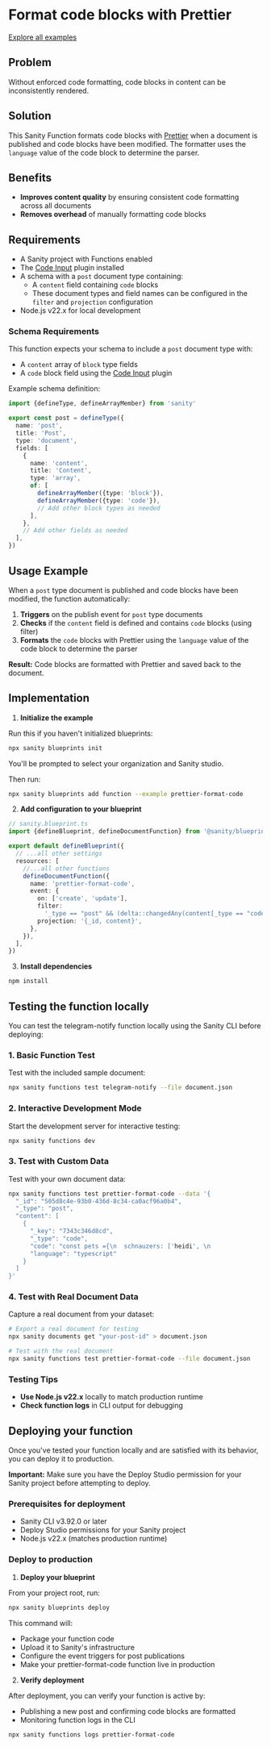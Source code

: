 # Format code blocks with Prettier

[Explore all examples](https://github.com/sanity-io/sanity/tree/main/examples)

## Problem

Without enforced code formatting, code blocks in content can be inconsistently rendered.

## Solution

This Sanity Function formats code blocks with [Prettier](https://prettier.io/) when a document is published and code blocks have been modified. The formatter uses the `language` value of the code block to determine the parser.

## Benefits

- **Improves content quality** by ensuring consistent code formatting across all documents
- **Removes overhead** of manually formatting code blocks

## Requirements

- A Sanity project with Functions enabled
- The [Code Input](https://www.sanity.io/plugins/code-input) plugin installed
- A schema with a `post` document type containing:
  - A `content` field containing `code` blocks
  - These document types and field names can be configured in the `filter` and `projection` configuration
- Node.js v22.x for local development

### Schema Requirements

This function expects your schema to include a `post` document type with:

- A `content` array of `block` type fields
- A `code` block field using the [Code Input](https://www.sanity.io/plugins/code-input) plugin

Example schema definition:

```ts
import {defineType, defineArrayMember} from 'sanity'

export const post = defineType({
  name: 'post',
  title: 'Post',
  type: 'document',
  fields: [
    {
      name: 'content',
      title: 'Content',
      type: 'array',
      of: [
        defineArrayMember({type: 'block'}),
        defineArrayMember({type: 'code'}),
        // Add other block types as needed
      ],
    },
    // Add other fields as needed
  ],
})
```

## Usage Example

When a `post` type document is published and code blocks have been modified, the function automatically:

1. **Triggers** on the publish event for `post` type documents
2. **Checks** if the `content` field is defined and contains `code` blocks (using filter)
3. **Formats** the `code` blocks with Prettier using the `language` value of the code block to determine the parser

**Result:** Code blocks are formatted with Prettier and saved back to the document.

## Implementation

1. **Initialize the example**

Run this if you haven't initialized blueprints:

```bash
npx sanity blueprints init
```

You'll be prompted to select your organization and Sanity studio.

Then run:

```bash
npx sanity blueprints add function --example prettier-format-code
```

2. **Add configuration to your blueprint**

```ts
// sanity.blueprint.ts
import {defineBlueprint, defineDocumentFunction} from '@sanity/blueprints'

export default defineBlueprint({
  // ...all other settings
  resources: [
    //...all other functions
    defineDocumentFunction({
      name: 'prettier-format-code',
      event: {
        on: ['create', 'update'],
        filter:
          '_type == "post" && (delta::changedAny(content[_type == "code"]) || (delta::operation() == "create" && defined(content)))',
        projection: '{_id, content}',
      },
    }),
  ],
})
```

3. **Install dependencies**

```bash
npm install
```

## Testing the function locally

You can test the telegram-notify function locally using the Sanity CLI before deploying:

### 1. Basic Function Test

Test with the included sample document:

```bash
npx sanity functions test telegram-notify --file document.json
```

### 2. Interactive Development Mode

Start the development server for interactive testing:

```bash
npx sanity functions dev
```

### 3. Test with Custom Data

Test with your own document data:

```bash
npx sanity functions test prettier-format-code --data '{
  "_id": "505d8c4e-93b0-436d-8c34-ca0acf96a0b4",
  "_type": "post",
  "content": [
    {
      "_key": "7343c346d8cd",
      "_type": "code",
      "code": "const pets ={\n  schnauzers: ['heidi', \n               'kokos'],\n}\n",
      "language": "typescript"
    }
  ]
}'
```

### 4. Test with Real Document Data

Capture a real document from your dataset:

```bash
# Export a real document for testing
npx sanity documents get "your-post-id" > document.json

# Test with the real document
npx sanity functions test prettier-format-code --file document.json
```

### Testing Tips

- **Use Node.js v22.x** locally to match production runtime
- **Check function logs** in CLI output for debugging

## Deploying your function

Once you've tested your function locally and are satisfied with its behavior, you can deploy it to production.

**Important:** Make sure you have the Deploy Studio permission for your Sanity project before attempting to deploy.

### Prerequisites for deployment

- Sanity CLI v3.92.0 or later
- Deploy Studio permissions for your Sanity project
- Node.js v22.x (matches production runtime)

### Deploy to production

1. **Deploy your blueprint**

From your project root, run:

```bash
npx sanity blueprints deploy
```

This command will:

- Package your function code
- Upload it to Sanity's infrastructure
- Configure the event triggers for post publications
- Make your prettier-format-code function live in production

2. **Verify deployment**

After deployment, you can verify your function is active by:

- Publishing a new post and confirming code blocks are formatted
- Monitoring function logs in the CLI

```bash
npx sanity functions logs prettier-format-code
```
